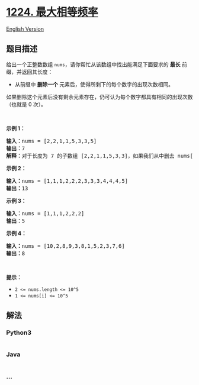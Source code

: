 # [1224. 最大相等频率](https://leetcode-cn.com/problems/maximum-equal-frequency)

[English Version](https://github.com/yanglr/leetcode-ac/blob/master/assets/1200-1299/1224.Maximum%20Equal%20Frequency/README_EN.md)

## 题目描述

<!-- 这里写题目描述 -->

<p>给出一个正整数数组&nbsp;<code>nums</code>，请你帮忙从该数组中找出能满足下面要求的 <strong>最长</strong> 前缀，并返回其长度：</p>

<ul>
	<li>从前缀中 <strong>删除一个</strong> 元素后，使得所剩下的每个数字的出现次数相同。</li>
</ul>

<p>如果删除这个元素后没有剩余元素存在，仍可认为每个数字都具有相同的出现次数（也就是 0 次）。</p>

<p>&nbsp;</p>

<p><strong>示例 1：</strong></p>

<pre><strong>输入：</strong>nums = [2,2,1,1,5,3,3,5]
<strong>输出：</strong>7
<strong>解释：</strong>对于长度为 7 的子数组 [2,2,1,1,5,3,3]，如果我们从中删去 nums[4]=5，就可以得到 [2,2,1,1,3,3]，里面每个数字都出现了两次。
</pre>

<p><strong>示例 2：</strong></p>

<pre><strong>输入：</strong>nums = [1,1,1,2,2,2,3,3,3,4,4,4,5]
<strong>输出：</strong>13
</pre>

<p><strong>示例 3：</strong></p>

<pre><strong>输入：</strong>nums = [1,1,1,2,2,2]
<strong>输出：</strong>5
</pre>

<p><strong>示例 4：</strong></p>

<pre><strong>输入：</strong>nums = [10,2,8,9,3,8,1,5,2,3,7,6]
<strong>输出：</strong>8
</pre>

<p>&nbsp;</p>

<p><strong>提示：</strong></p>

<ul>
	<li><code>2 &lt;= nums.length &lt;= 10^5</code></li>
	<li><code>1 &lt;= nums[i] &lt;= 10^5</code></li>
</ul>


## 解法

<!-- 这里可写通用的实现逻辑 -->

<!-- tabs:start -->

### **Python3**

<!-- 这里可写当前语言的特殊实现逻辑 -->

```python

```

### **Java**

<!-- 这里可写当前语言的特殊实现逻辑 -->

```java

```

### **...**

```

```

<!-- tabs:end -->
